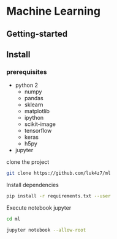 # Machine Learning

## Getting-started

## Install

### prerequisites
- python 2
  - numpy
  - pandas
  - sklearn
  - matplotlib
  - ipython
  - scikit-image
  - tensorflow 
  - keras
  - h5py
- jupyter

clone the project
```bash
git clone https://github.com/luk4z7/ml
```

Install dependencies
```bash
pip install -r requirements.txt --user
```

Execute notebook jupyter
```bash
cd ml

jupyter notebook --allow-root
```